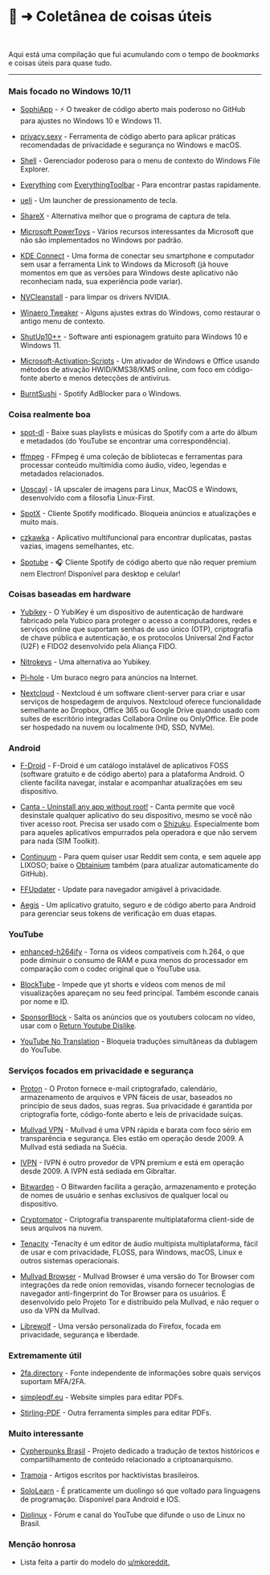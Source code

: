 # 📑 ➜ Coletânea de coisas úteis
‎ 
‎ 
‎ 

Aqui está uma compilação que fui acumulando com o tempo de _bookmarks_ e coisas úteis para quase tudo.
‎ 

---

### Mais focado no Windows 10/11

- [SophiApp](https://github.com/Sophia-Community/SophiApp) - ⚡ O tweaker de código aberto mais poderoso no GitHub para ajustes no Windows 10 e Windows 11.

- [privacy.sexy](https://privacy.sexy/) - Ferramenta de código aberto para aplicar práticas recomendadas de privacidade e segurança no Windows e macOS.

- [Shell](https://github.com/moudey/Shell) - Gerenciador poderoso para o menu de contexto do Windows File Explorer.

- [Everything](https://www.voidtools.com/) com [EverythingToolbar](https://github.com/srwi/EverythingToolbar) - Para encontrar pastas rapidamente.

- [ueli](https://ueli.app/#/) - Um launcher de pressionamento de tecla.

- [ShareX](https://getsharex.com/) - Alternativa melhor que o programa de captura de tela.

- [Microsoft PowerToys](https://learn.microsoft.com/en-us/windows/powertoys/) - Vários recursos interessantes da Microsoft que não são implementados no Windows por padrão.
 
- [KDE Connect](https://kdeconnect.kde.org/) - Uma forma de conectar seu smartphone e computador sem usar a ferramenta Link to Windows da Microsoft (já houve momentos em que as versões para Windows deste aplicativo não reconheciam nada, sua experiência pode variar).

- [NVCleanstall](https://www.techpowerup.com/download/techpowerup-nvcleanstall/) - para limpar os drivers NVIDIA.

- [Winaero Tweaker](https://winaero.com/winaero-tweaker/) - Alguns ajustes extras do Windows, como restaurar o antigo menu de contexto.

- [ShutUp10++](https://www.oo-software.com/en/shutup10) - Software anti espionagem gratuito para Windows 10 e Windows 11.

- [Microsoft-Activation-Scripts](https://github.com/massgravel/Microsoft-Activation-Scripts) - Um ativador de Windows e Office usando métodos de ativação HWID/KMS38/KMS online, com foco em código-fonte aberto e menos detecções de antivírus.

- [BurntSushi](https://github.com/OpenByteDev/burnt-sushi) - Spotify AdBlocker para o Windows.

### Coisa realmente boa

- [spot-dl](https://github.com/spotDL/spotify-downloader) - Baixe suas playlists e músicas do Spotify com a arte do álbum e metadados (do YouTube se encontrar uma correspondência).

- [ffmpeg](https://ffmpeg.org/download.html) - FFmpeg é uma coleção de bibliotecas e ferramentas para processar conteúdo multimídia como áudio, vídeo, legendas e metadados relacionados.

- [Upscayl](https://github.com/upscayl/upscayl) - IA upscaler de imagens para Linux, MacOS e Windows, desenvolvido com a filosofia Linux-First.

- [SpotX](https://github.com/amd64fox/SpotX/) - Cliente Spotify modificado. Bloqueia anúncios e atualizações e muito mais.

- [czkawka](https://github.com/qarmin/czkawka) - Aplicativo multifuncional para encontrar duplicatas, pastas vazias, imagens semelhantes, etc.

- [Spotube](https://github.com/KRTirtho/spotube) - 🎧 Cliente Spotify de código aberto que não requer premium nem Electron! Disponível para desktop e celular!

### Coisas baseadas em hardware

- [Yubikey](https://www.yubico.com/products/) - O YubiKey é um dispositivo de autenticação de hardware fabricado pela Yubico para proteger o acesso a computadores, redes e serviços online que suportam senhas de uso único (OTP), criptografia de chave pública e autenticação, e os protocolos Universal 2nd Factor (U2F) e FIDO2 desenvolvido pela Aliança FIDO.

- [Nitrokeys](https://www.nitrokey.com/products/nitrokeys) - Uma alternativa ao Yubikey.

- [Pi-hole](https://pi-hole.net/) - Um buraco negro para anúncios na Internet.

- [Nextcloud](https://nextcloud.com/) - Nextcloud é um software client-server para criar e usar serviços de hospedagem de arquivos. Nextcloud oferece funcionalidade semelhante ao Dropbox, Office 365 ou Google Drive quando usado com suítes de escritório integradas Collabora Online ou OnlyOffice. Ele pode ser hospedado na nuvem ou localmente (HD, SSD, NVMe).

### Android

- [F-Droid](https://f-droid.org/) - F-Droid é um catálogo instalável de aplicativos FOSS (software gratuito e de código aberto) para a plataforma Android. O cliente facilita navegar, instalar e acompanhar atualizações em seu dispositivo.

- [Canta - Uninstall any app without root!](https://f-droid.org/en/packages/org.samo_lego.canta/) - Canta permite que você desinstale qualquer aplicativo do seu dispositivo, mesmo se você não tiver acesso root. Precisa ser usado com o [Shizuku](https://shizuku.rikka.app/). Especialmente bom para aqueles aplicativos empurrados pela operadora e que não servem para nada (SIM Toolkit).

- [Continuum](https://github.com/cygnusx-1-org/continuum) - Para quem quiser usar Reddit sem conta, e sem aquele app LIXOSO; baixe o [Obtainium](https://github.com/ImranR98/Obtainium) também (para atualizar automaticamente do GitHub).

- [FFUpdater](https://github.com/Tobi823/ffupdater) - Update para navegador amigável à privacidade.

- [Aegis](https://github.com/beemdevelopment/Aegis) - Um aplicativo gratuito, seguro e de código aberto para Android para gerenciar seus tokens de verificação em duas etapas.

### YouTube

- [enhanced-h264ify](https://github.com/alextrv/enhanced-h264ify) - Torna os vídeos compatíveis com h.264, o que pode diminuir o consumo de RAM e puxa menos do processador em comparação com o codec original que o YouTube usa.

- [BlockTube](https://github.com/amitbl/blocktube) - Impede que yt shorts e vídeos com menos de mil visualizações apareçam no seu feed principal. Também esconde canais por nome e ID.

- [SponsorBlock](https://github.com/ajayyy/SponsorBlock) - Salta os anúncios que os youtubers colocam no vídeo, usar com o [Return Youtube Dislike](https://github.com/Anarios/return-youtube-dislike).

- [YouTube No Translation](https://github.com/YouG-o/YouTube_No_Translation) - Bloqueia traduções simultâneas da dublagem do YouTube.

### Serviços focados em privacidade e segurança

- [Proton](https://proton.me/) - O Proton fornece e-mail criptografado, calendário, armazenamento de arquivos e VPN fáceis de usar, baseados no princípio de seus dados, suas regras. Sua privacidade é garantida por criptografia forte, código-fonte aberto e leis de privacidade suíças.

- [Mullvad VPN](https://mullvad.net) - Mullvad é uma VPN rápida e barata com foco sério em transparência e segurança. Eles estão em operação desde 2009. A Mullvad está sediada na Suécia.

- [IVPN](https://www.ivpn.net/) - IVPN é outro provedor de VPN premium e está em operação desde 2009. A IVPN está sediada em Gibraltar.

- [Bitwarden](https://bitwarden.com/) - O Bitwarden facilita a geração, armazenamento e proteção de nomes de usuário e senhas exclusivos de qualquer local ou dispositivo.

- [Cryptomator](https://github.com/cryptomator/cryptomator) - Criptografia transparente multiplataforma client-side de seus arquivos na nuvem.

- [Tenacity](https://tenacityaudio.org) -Tenacity é um editor de áudio multipista multiplataforma, fácil de usar e com privacidade, FLOSS, para Windows, macOS, Linux e outros sistemas operacionais.

- [Mullvad Browser](https://mullvad.net/pt/browser) - Mullvad Browser é uma versão do Tor Browser com integrações da rede onion removidas, visando fornecer tecnologias de navegador anti-fingerprint do Tor Browser para os usuários. É desenvolvido pelo Projeto Tor e distribuído pela Mullvad, e não requer o uso da VPN da Mullvad.

- [Librewolf](https://librewolf.net/) - Uma versão personalizada do Firefox, focada em privacidade, segurança e liberdade.

### Extremamente útil

- [2fa.directory](https://2fa.directory/int/) - Fonte independente de informações sobre quais serviços suportam MFA/2FA.

- [simplepdf.eu](https://simplepdf.eu/) - Website simples para editar PDFs.

- [Stirling-PDF](https://www.stirlingpdf.com/) - Outra ferramenta simples para editar PDFs.

### Muito interessante

- [Cypherpunks Brasil](https://cypherpunks.com.br/) - Projeto dedicado a tradução de textos históricos e compartilhamento de conteúdo relacionado a criptoanarquismo.

- [Tramoia](https://tramoia.sh/) - Artigos escritos por hacktivistas brasileiros.

- [SoloLearn](https://sololearn.org) - É praticamente um duolingo só que voltado para linguagens de programação. Disponível para Android e IOS.

- [Diolinux](https://plus.diolinux.com.br/) - Fórum e canal do YouTube que difunde o uso de Linux no Brasil.

### Menção honrosa

- Lista feita a partir do modelo do [u/mkoreddit.](https://www.reddit.com/user/mkoreddit/)
